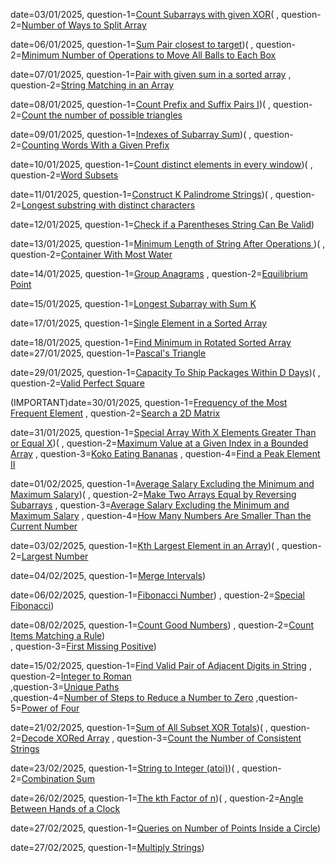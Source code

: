 date=03/01/2025, question-1=[Count Subarrays with given XOR]([https://www.google.com](https://www.geeksforgeeks.org/problems/count-subarray-with-given-xor/1))(
               , question-2=[Number of Ways to Split Array](https://leetcode.com/problems/number-of-ways-to-split-array/description/?envType=daily-question&envId=2025-01-03)
               
date=06/01/2025, question-1=[Sum Pair closest to target]([https://www.geeksforgeeks.org/problems/pair-in-array-whose-sum-is-closest-to-x1124/1))(
               , question-2=[Minimum Number of Operations to Move All Balls to Each Box](https://leetcode.com/problems/minimum-number-of-operations-to-move-all-balls-to-each-box/description/?envType=daily-question&envId=2025-01-06)
              

date=07/01/2025, question-1=[Pair with given sum in a sorted array]([https://www.geeksforgeeks.org/problem-of-the-day])
               , question-2=[String Matching in an Array](https://leetcode.com/problems/string-matching-in-an-array/description/?envType=daily-question&envId=2025-01-07)
               
date=08/01/2025, question-1=[Count Prefix and Suffix Pairs I]([https://leetcode.com/problems/count-prefix-and-suffix-pairs-i/description/?envType=daily-question&envId=2025-01-08))(
               , question-2=[Count the number of possible triangles](https://www.geeksforgeeks.org/problems/count-possible-triangles-1587115620/1)


date=09/01/2025, question-1=[Indexes of Subarray Sum]([https://www.geeksforgeeks.org/problems/subarray-with-given-sum-1587115621/1]))(
               , question-2=[Counting Words With a Given Prefix](https://leetcode.com/problems/counting-words-with-a-given-prefix/description/?envType=daily-question&envId=2025-01-09)

date=10/01/2025, question-1=[Count distinct elements in every window]([https://www.geeksforgeeks.org/problems/count-distinct-elements-in-every-window/1]))(
               , question-2=[Word Subsets](https://leetcode.com/problems/word-subsets/description/?envType=daily-question&envId=2025-01-10)   

date=11/01/2025, question-1=[Construct K Palindrome Strings]([https://leetcode.com/problems/construct-k-palindrome-strings/description/?envType=daily-question&envId=2025-01-11]))(
               , question-2=[Longest substring with distinct characters
](https://www.geeksforgeeks.org/problems/longest-distinct-characters-in-string5848/1)  

date=12/01/2025, question-1=[Check if a Parentheses String Can Be Valid]([https://leetcode.com/problems/check-if-a-parentheses-string-can-be-valid/description/?envType=daily-question&envId=2025-01-12]))


date=13/01/2025, question-1=[Minimum Length of String After Operations
]([https://leetcode.com/problems/minimum-length-of-string-after-operations/description/?envType=daily-question&envId=2025-01-13]))(
               , question-2=[Container With Most Water]([https://www.geeksforgeeks.org/problems/container-with-most-water0535/1])
               
date=14/01/2025, question-1=[Group Anagrams]([https://leetcode.com/problems/group-anagrams/submissions/1508339393/])
                , question-2=[Equilibrium Point]([https://geeksforgeeks.org/problems/equilibrium-point-1587115620/1])

date=15/01/2025, question-1=[Longest Subarray with Sum K]([https://www.geeksforgeeks.org/problems/longest-sub-array-with-sum-k0809/1])

date=17/01/2025, question-1=[Single Element in a Sorted Array]([https://leetcode.com/problems/single-element-in-a-sorted-array/description/])

date=18/01/2025, question-1=[Find Minimum in Rotated Sorted Array]([https://leetcode.com/problems/find-minimum-in-rotated-sorted-array/submissions/1512708939/])
date=27/01/2025, question-1=[Pascal's Triangle]([https://leetcode.com/problems/pascals-triangle/description/])


date=29/01/2025, question-1=[Capacity To Ship Packages Within D Days]([https://leetcode.com/problems/capacity-to-ship-packages-within-d-days/description/))(
               , question-2=[Valid Perfect Square](https://leetcode.com/problems/valid-perfect-square/description/)

(IMPORTANT)date=30/01/2025, question-1=[Frequency of the Most Frequent Element]([https://leetcode.com/problems/frequency-of-the-most-frequent-element/description/])
               , question-2=[Search a 2D Matrix]([https://leetcode.com/problems/search-a-2d-matrix/submissions/1525202420/])

date=31/01/2025, question-1=[Special Array With X Elements Greater Than or Equal X]([https://leetcode.com/submissions/detail/1526556628/]))(
               , question-2=[Maximum Value at a Given Index in a Bounded Array](https://leetcode.com/submissions/detail/1526556628/) 
               , question-3=[Koko Eating Bananas](https://leetcode.com/submissions/detail/1526344786/) 
               , question-4=[Find a Peak Element II](https://leetcode.com/submissions/detail/1526260734/) 

date=01/02/2025, question-1=[Average Salary Excluding the Minimum and Maximum Salary]([https://leetcode.com/submissions/detail/1527327481/]))(
               , question-2=[Make Two Arrays Equal by Reversing Subarrays](https://leetcode.com/submissions/detail/1527291596/) 
               , question-3=[Average Salary Excluding the Minimum and Maximum Salary](https://leetcode.com/problems/average-salary-excluding-the-minimum-and-maximum-salary/description/) 
               , question-4=[How Many Numbers Are Smaller Than the Current Number](https://leetcode.com/problems/how-many-numbers-are-smaller-than-the-current-number/submissions/1527347450/)


date=03/02/2025, question-1=[Kth Largest Element in an Array]([https://leetcode.com/submissions/detail/1530025425/))(
               , question-2=[Largest Number](https://leetcode.com/submissions/detail/1530061856/)      

date=04/02/2025, question-1=[Merge Intervals]([https://leetcode.com/submissions/detail/1530767795/))

date=06/02/2025, question-1=[Fibonacci Number]([https://leetcode.com/submissions/detail/1533699646/))
               , question-2=[Special Fibonacci]([https://www.codechef.com/problems/FIBXOR01//)) 


date=08/02/2025, question-1=[Count Good Numbers]([https://leetcode.com/submissions/detail/1536044492/))
               , question-2=[Count Items Matching a Rule]([https://leetcode.com/submissions/detail/1536066963/))  
               , question-3=[First Missing Positive]([https://leetcode.com/submissions/detail/1536068053/))

date=15/02/2025, question-1=[Find Valid Pair of Adjacent Digits in String]([https://leetcode.com/submissions/detail/1543908973/])
               , question-2=[Integer to Roman](https://leetcode.com/submissions/detail/1543908973/)    
               ,question-3=[Unique Paths](https://leetcode.com/submissions/detail/1543725792/)   
               ,question-4=[Number of Steps to Reduce a Number to Zero](https://leetcode.com/submissions/detail/1543595474/) 
               ,question-5=[Power of Four](https://leetcode.com/submissions/detail/1543269800/)

date=21/02/2025, question-1=[Sum of All Subset XOR Totals]([https://leetcode.com/problems/sum-of-all-subset-xor-totals/description/))(
               , question-2=[Decode XORed Array](https://leetcode.com/submissions/detail/1550402271/)
               , question-3=[Count the Number of Consistent Strings](https://leetcode.com/submissions/detail/1550383488/)

date=23/02/2025, question-1=[String to Integer (atoi)](https://leetcode.com/problems/string-to-integer-atoi/description/))(
               , question-2=[Combination Sum](https://leetcode.com/submissions/detail/1552449191/)


date=26/02/2025, question-1=[The kth Factor of n]([https://leetcode.com/problems/the-kth-factor-of-n/submissions/1556134190/))(
               , question-2=[Angle Between Hands of a Clock](https://leetcode.com/submissions/detail/1555037414/)   


date=27/02/2025, question-1=[Queries on Number of Points Inside a Circle]([https://leetcode.com/problems/queries-on-number-of-points-inside-a-circle/description/))

date=27/02/2025, question-1=[Multiply Strings]([https://leetcode.com/problems/multiply-strings/submissions/1558003017/]))
               
